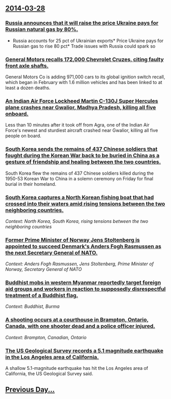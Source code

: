 ## [2014-03-28](/news/2014/03/28/index.md)

### [Russia  announces that it will raise the price Ukraine pays for Russian natural gas by 80%. ](/news/2014/03/28/russia-announces-that-it-will-raise-the-price-ukraine-pays-for-russian-natural-gas-by-80.md)
* Russia accounts for 25 pct of Ukrainian exports* Price Ukraine pays for Russian gas to rise 80 pct* Trade issues with Russia could spark so

### [General Motors recalls 172,000 Chevrolet Cruzes, citing faulty front axle shafts. ](/news/2014/03/28/general-motors-recalls-172-000-chevrolet-cruzes-citing-faulty-front-axle-shafts.md)
General Motors Co is adding 971,000 cars to its global ignition switch recall, which began in February with 1.6 million vehicles and has been linked to at least a dozen deaths.

### [An Indian Air Force Lockheed Martin C-130J Super Hercules plane crashes near Gwalior, Madhya Pradesh, killing all five onboard. ](/news/2014/03/28/an-indian-air-force-lockheed-martin-c-130j-super-hercules-plane-crashes-near-gwalior-madhya-pradesh-killing-all-five-onboard.md)
Less than 10 minutes after it took off from Agra, one of the Indian Air Force&#039;s newest and sturdiest aircraft crashed near Gwalior, killing all five people on board.

### [South Korea sends the remains of 437 Chinese soldiers that fought during the Korean War back to be buried in China as a gesture of friendship and healing between the two countries. ](/news/2014/03/28/south-korea-sends-the-remains-of-437-chinese-soldiers-that-fought-during-the-korean-war-back-to-be-buried-in-china-as-a-gesture-of-friendshi.md)
 South Korea flew the remains of 437 Chinese soldiers killed during the 1950-53 Korean War to China in a solemn ceremony on Friday for final burial in their homeland.

### [South Korea captures a North Korean fishing boat that had crossed into their waters amid rising tensions between the two neighboring countries. ](/news/2014/03/28/south-korea-captures-a-north-korean-fishing-boat-that-had-crossed-into-their-waters-amid-rising-tensions-between-the-two-neighboring-countri.md)
_Context: North Korea, South Korea, rising tensions between the two neighboring countries_

### [Former Prime Minister of Norway Jens Stoltenberg is appointed to succeed Denmark's Anders Fogh Rasmussen as the next Secretary General of NATO. ](/news/2014/03/28/former-prime-minister-of-norway-jens-stoltenberg-is-appointed-to-succeed-denmark-s-anders-fogh-rasmussen-as-the-next-secretary-general-of-na.md)
_Context: Anders Fogh Rasmussen, Jens Stoltenberg, Prime Minister of Norway, Secretary General of NATO_

### [Buddhist mobs in western Myanmar reportedly target foreign aid groups and workers in reaction to supposedly disrespectful treatment of a Buddhist flag. ](/news/2014/03/28/buddhist-mobs-in-western-myanmar-reportedly-target-foreign-aid-groups-and-workers-in-reaction-to-supposedly-disrespectful-treatment-of-a-bud.md)
_Context: Buddhist, Burma_

### [A shooting occurs at a courthouse in Brampton, Ontario, Canada, with one shooter dead and a police officer injured. ](/news/2014/03/28/a-shooting-occurs-at-a-courthouse-in-brampton-ontario-canada-with-one-shooter-dead-and-a-police-officer-injured.md)
_Context: Brampton, Canadian, Ontario_

### [The US Geological Survey records a 5.1 magnitude earthquake in the Los Angeles area of California. ](/news/2014/03/28/the-us-geological-survey-records-a-5-1-magnitude-earthquake-in-the-los-angeles-area-of-california.md)
A shallow 5.1-magnitude earthquake has hit the Los Angeles area of California, the US Geological Survey said.

## [Previous Day...](/news/2014/03/27/index.md)

